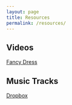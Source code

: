 ```yaml
---
layout: page
title: Resources
permalink: /resources/
---
```


<h2>Videos</h2>

[Fancy Dress](https://drive.google.com/drive/folders/19mBSS5xT6ayaqaiVR5aI6qkFCaqa6-DI)


<h2>Music Tracks</h2>

[Dropbox](https://www.dropbox.com/scl/fo/cxuc2wkl7tpjjb118x8bh/h/Music%20Tracks?dl=0&subfolder_nav_tracking=1)